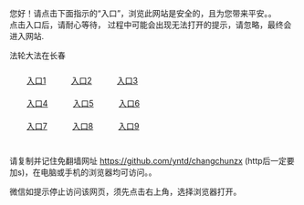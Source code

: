 您好！请点击下面指示的“入口”，浏览此网站是安全的，且为您带来平安。。 <br/>
点击入口后，请耐心等待， 过程中可能会出现无法打开的提示，请忽略，最终会进入网站. </br>

法轮大法在长春<br/>
<div style="padding:10px"><a style="margin:20px" target="_blank" href="https://daunht4xclhui.cloudfront.net/2Qpsp?fyndbnwx" id="ccLink1" rel="nofollow">入口1</a> <a target="_blank" style="margin:20px" href="https://d364571mmbvbk5.cloudfront.net/2Qpsp?pklncvv" id="ccLink2" rel="nofollow">入口2</a> <a style="margin:20px" target="_blank" href="https://d3vqvff8jjw7yn.cloudfront.net/2Qpsp?mzdbskbt" id="ccLink3" rel="nofollow">入口3</a></div>

<div style="padding:10px" ><a style="margin:20px" target="_blank" href="https://daunht4xclhui.cloudfront.net/2Qpsp?fyndbnwx" id="ccLink4" rel="nofollow">入口4</a> <a style="margin:20px" href="https://d364571mmbvbk5.cloudfront.net/2Qpsp?pklncvv" target="_blank" id="ccLink5" rel="nofollow">入口5</a> <a style="margin:20px" href="https://d3vqvff8jjw7yn.cloudfront.net/2Qpsp?mzdbskbt" target="_blank" id="ccLink6" rel="nofollow">入口6</a></div>

<div style="padding:10px"><a style="margin:20px" target="_blank" href="https://daunht4xclhui.cloudfront.net/2Qpsp?fyndbnwx" id="ccLink7" rel="nofollow">入口7</a> <a style="margin:20px" href="https://d364571mmbvbk5.cloudfront.net/2Qpsp?pklncvv" target="_blank" id="ccLink8" rel="nofollow">入口8</a> <a style="margin:20px" target="_blank" href="https://d3vqvff8jjw7yn.cloudfront.net/2Qpsp?mzdbskbt" id="ccLink9" rel="nofollow">入口9</a></div>

<br/>



请复制并记住免翻墙网址 https://github.com/yntd/changchunzx (http后一定要加s)，在电脑或手机的浏览器均可访问。。<br/>

微信如提示停止访问该网页，须先点击右上角，选择浏览器打开。
